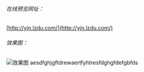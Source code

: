 ###### 在线预览网址：
[http://yjn.lzdu.com/](http://yjn.lzdu.com/)
###### 效果图：
![效果图](http://yjn.lzdu.com/static/img/logo.png)
aesdfghjgftdrewaertfyhtresfdghgfdefgbfds
